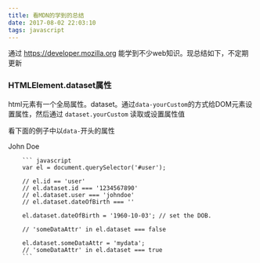 ```yaml
---
title: 看MDN的学到的总结
date: 2017-08-02 22:03:10
tags: javascript
---
```




通过 https://developer.mozilla.org 能学到不少web知识。现总结如下，不定期更新

### HTMLElement.dataset属性

html元素有一个全局属性。dataset。通过`data-yourCustom`的方式给DOM元素设置属性，然后通过
`dataset.yourCustom` 读取或设置属性值

看下面的例子中以`data-`开头的属性

<div id="user" data-id="1234567890" data-user="johndoe" data-date-of-birth>John Doe</div>


		``` javascript
		var el = document.querySelector('#user');

		// el.id == 'user'
		// el.dataset.id === '1234567890'
		// el.dataset.user === 'johndoe'
		// el.dataset.dateOfBirth === ''

		el.dataset.dateOfBirth = '1960-10-03'; // set the DOB.

		// 'someDataAttr' in el.dataset === false

		el.dataset.someDataAttr = 'mydata';
		// 'someDataAttr' in el.dataset === true
		```

<!--more-->